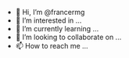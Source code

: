 - 👋 Hi, I’m @francermg
- 👀 I’m interested in ...
- 🌱 I’m currently learning ...
- 💞️ I’m looking to collaborate on ...
- 📫 How to reach me ...

<!---
francermg/francermg is a ✨ special ✨ repository because its `README.md` (this file) appears on your GitHub profile.
You can click the Preview link to take a look at your changes.
--->
